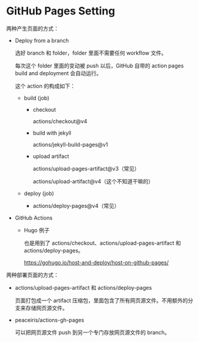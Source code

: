 # GitHub Pages Setting

两种产生页面的方式：

- Deploy from a branch

  选好 branch 和 folder，folder 里面不需要任何 workflow 文件。

  每次这个 folder 里面的变动被 push 以后，GitHub 自带的 action pages build and deployment 会自动运行。

  这个 action 的构成如下：

  - build (job)

    - checkout

      actions/checkout@v4

    - build with jekyll

      actions/jekyll-build-pages@v1

    - upload artifact

      actions/upload-pages-artifact@v3（常见）

      actions/upload-artifact@v4（这个不知道干嘛的）

  - deploy (job)

    - actions/deploy-pages@v4（常见）

- GitHub Actions

  - Hugo 例子

    也是用到了 actions/checkout、actions/upload-pages-artifact 和 actions/deploy-pages。

    https://gohugo.io/host-and-deploy/host-on-github-pages/

两种部署页面的方式：

- actions/upload-pages-artifact 和 actions/deploy-pages

  页面打包成一个 artifact 压缩包，里面包含了所有网页源文件。不用额外的分支来存储网页源文件。

- peaceiris/actions-gh-pages

  可以把网页源文件 push 到另一个专门存放网页源文件的 branch。
